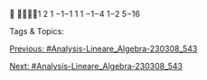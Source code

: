 
1 2 1 −1−1
1 1 −1−4
1−2
5−16

   Tags & Topics:
   

[Previous: #Analysis-Lineare_Algebra-230308_543](Analysis-Lineare_Algebra-230308_543.md)

[Next: #Analysis-Lineare_Algebra-230308_543](Analysis-Lineare_Algebra-230308_543.md)